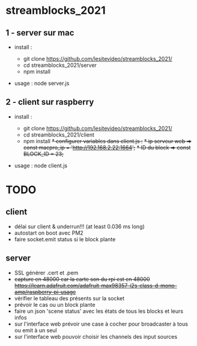 # streamblocks_2021

## 1 - server sur mac

* install :
  * git clone https://github.com/lesitevideo/streamblocks_2021/
  * cd streamblocks_2021/server
  * npm install


* usage : node server.js

## 2 - client sur raspberry

* install :
  * git clone https://github.com/lesitevideo/streamblocks_2021/
  * cd streamblocks_2021/client
  * npm install
  ~~* configurer variables dans client.js :~~
  ~~* ip serveur web => const macpro_ip = 'http://192.168.2.22:1664';~~
  ~~* ID du block => const BLOCK_ID = 23;~~

* usage : node client.js


# TODO
## client
 * délai sur client & underrun!!! (at least 0.036 ms long)
 * autostart on boot avec PM2
 * faire socket.emit status si le block plante
 
## server
 * SSL générer .cert et .pem
 * ~~capture en 48000 car la carte son du rpi est en 48000 https://learn.adafruit.com/adafruit-max98357-i2s-class-d-mono-amp/raspberry-pi-usage~~
 * vérifier le tableau des présents sur la socket
 * prévoir le cas ou un block plante
 * faire un json 'scene status' avec les états de tous les blocks et leurs infos
 * sur l'interface web prévoir une case à cocher pour broadcaster à tous ou emit à un seul
 * sur l'interface web pouvoir choisir les channels des input sources
